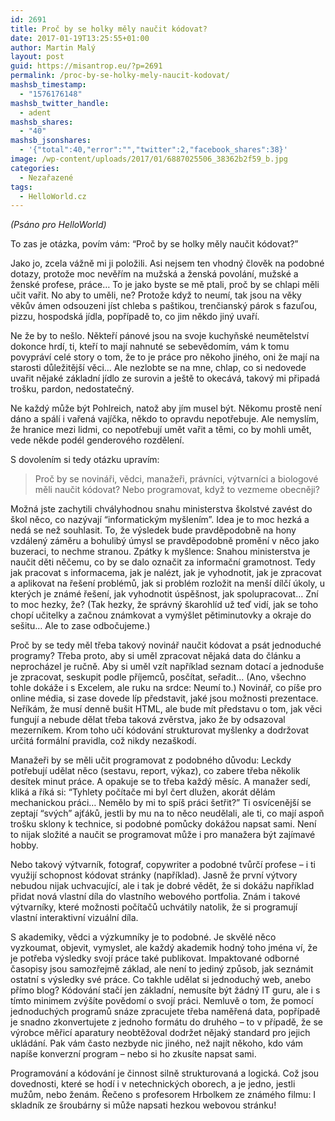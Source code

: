 ```yaml
---
id: 2691
title: Proč by se holky měly naučit kódovat?
date: 2017-01-19T13:25:55+01:00
author: Martin Malý
layout: post
guid: https://misantrop.eu/?p=2691
permalink: /proc-by-se-holky-mely-naucit-kodovat/
mashsb_timestamp:
  - "1576176148"
mashsb_twitter_handle:
  - adent
mashsb_shares:
  - "40"
mashsb_jsonshares:
  - '{"total":40,"error":"","twitter":2,"facebook_shares":38}'
image: /wp-content/uploads/2017/01/6887025506_38362b2f59_b.jpg
categories:
  - Nezařazené
tags:
  - HelloWorld.cz
---
```

_<span style="font-weight: 400;">(Psáno pro HelloWorld)</span>_

<span style="font-weight: 400;">To zas je otázka, povím vám: “Proč by se holky měly naučit kódovat?”</span>

<span style="font-weight: 400;">Jako jo, zcela vážně mi ji položili. Asi nejsem ten vhodný člověk na podobné dotazy, protože moc nevěřím na mužská a ženská povolání, mužské a ženské profese, práce… To je jako byste se mě ptali, proč by se chlapi měli učit vařit. No aby to uměli, ne? Protože když to neumí, tak jsou na věky věkův ámen odsouzeni jíst chleba s paštikou, trenčianský párok s fazuľou, pizzu, hospodská jídla, popřípadě to, co jim někdo jiný uvaří.</span>

<span style="font-weight: 400;">Ne že by to nešlo. Někteří pánové jsou na svoje kuchyňské neumětelství dokonce hrdí, ti, kteří to mají nahnuté se sebevědomím, vám k tomu povypráví celé story o tom, že to je práce pro někoho jiného, oni že mají na starosti důležitější věci… Ale nezlobte se na mne, chlap, co si nedovede uvařit nějaké základní jídlo ze surovin a ještě to okecává, takový mi připadá trošku, pardon, nedostatečný.</span>

<span style="font-weight: 400;">Ne každý může být Pohlreich, natož aby jím musel být. Někomu prostě není dáno a spálí i vařená vajíčka, někdo to opravdu nepotřebuje. Ale nemyslím, že hranice mezi lidmi, co nepotřebují umět vařit a těmi, co by mohli umět, vede někde podél genderového rozdělení.</span>

<span style="font-weight: 400;">S dovolením si tedy otázku upravím:</span>

> <span style="font-weight: 400;">Proč by se novináři, vědci, manažeři, právníci, výtvarníci a biologové měli naučit kódovat? Nebo programovat, když to vezmeme obecněji?</span>

<span style="font-weight: 400;">Možná jste zachytili chvályhodnou snahu ministerstva školstvé zavést do škol něco, co nazývají “informatickým myšlením”. Idea je to moc hezká a nedá se než souhlasit. To, že výsledek bude pravděpodobně na hony vzdálený záměru a bohulibý úmysl se pravděpodobně promění v něco jako buzeraci, to nechme stranou. Zpátky k myšlence: Snahou ministerstva je naučit děti něčemu, co by se dalo označit za informační gramotnost. Tedy jak pracovat s informacema, jak je nalézt, jak je vyhodnotit, jak je zpracovat a aplikovat na řešení problémů, jak si problém rozložit na menší dílčí úkoly, u kterých je známé řešení, jak vyhodnotit úspěšnost, jak spolupracovat… Zní to moc hezky, že? (Tak hezky, že správný škarohlíd už teď vidí, jak se toho chopí učitelky a začnou známkovat a vymýšlet pětiminutovky a okraje do sešitu… Ale to zase odbočujeme.)</span>

<span style="font-weight: 400;">Proč by se tedy měl třeba takový novinář naučit kódovat a psát jednoduché programy? Třeba proto, aby si uměl zpracovat nějaká data do článku a neprocházel je ručně. Aby si uměl vzít například seznam dotací a jednoduše je zpracovat, seskupit podle příjemců, posčítat, seřadit… (Ano, všechno tohle dokáže i s Excelem, ale ruku na srdce: Neumí to.) Novinář, co píše pro online média, si zase dovede líp představit, jaké jsou možnosti prezentace. Neříkám, že musí denně bušit HTML, ale bude mít představu o tom, jak věci fungují a nebude dělat třeba taková zvěrstva, jako že by odsazoval mezerníkem. Krom toho učí kódování strukturovat myšlenky a dodržovat určitá formální pravidla, což nikdy nezaškodí.</span>

<span style="font-weight: 400;">Manažeři by se měli učit programovat z podobného důvodu: Leckdy potřebují udělat něco (sestavu, report, výkaz), co zabere třeba několik desítek minut práce. A opakuje se to třeba každý měsíc. A manažer sedí, kliká a říká si: “Tyhlety počítače mi byl čert dlužen, akorát dělám mechanickou práci… Nemělo by mi to spíš práci šetřit?” Ti osvícenější se zeptají “svých” ajťáků, jestli by mu na to něco neudělali, ale ti, co mají aspoň trošku sklony k technice, si podobné pomůcky dokážou napsat sami. Není to nijak složité a naučit se programovat může i pro manažera být zajímavé hobby. </span>

<span style="font-weight: 400;">Nebo takový výtvarník, fotograf, copywriter a podobné tvůrčí profese &#8211; i ti využijí schopnost kódovat stránky (například). Jasně že první výtvory nebudou nijak uchvacující, ale i tak je dobré vědět, že si dokážu například přidat nová vlastní díla do vlastního webového portfolia. Znám i takové výtvarníky, které možnosti počítačů uchvátily natolik, že si programují vlastní interaktivní vizuální díla.</span>

<span style="font-weight: 400;">S akademiky, vědci a výzkumníky je to podobné. Je skvělé něco vyzkoumat, objevit, vymyslet, ale každý akademik hodný toho jména ví, že je potřeba výsledky svojí práce také publikovat. Impaktované odborné časopisy jsou samozřejmě základ, ale není to jediný způsob, jak seznámit ostatní s výsledky své práce. Co takhle udělat si jednoduchý web, anebo přímo blog? Kódování stačí jen základní, nemusíte být žádný IT guru, ale i s tímto minimem zvýšíte povědomí o svojí práci. Nemluvě o tom, že pomocí jednoduchých programů snáze zpracujete třeba naměřená data, popřípadě je snadno zkonvertujete z jednoho formátu do druhého &#8211; to v případě, že se výrobce měřicí aparatury neobtěžoval dodržet nějaký standard pro jejich ukládání. Pak vám často nezbyde nic jiného, než najít někoho, kdo vám napíše konverzní program &#8211; nebo si ho zkusíte napsat sami.</span>

<span style="font-weight: 400;">Programování a kódování je činnost silně strukturovaná a logická. Což jsou dovednosti, které se hodí i v netechnických oborech, a je jedno, jestli mužům, nebo ženám. Řečeno s profesorem Hrbolkem ze známého filmu: I skladník ze šroubárny si může napsati hezkou webovou stránku!</span>